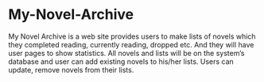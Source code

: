 # My-Novel-Archive
My Novel Archive is a web site provides users to make lists of novels which they completed reading, currently reading, dropped etc. And they will have user pages to show statistics. All novels and lists will be on the system’s database and user can add existing novels to his/her lists. Users can update, remove novels from their lists.
